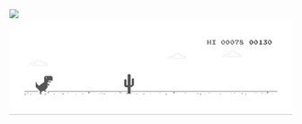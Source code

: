 <img height="180em" src="https://github-readme-stats.vercel.app/api?username=iampooran&show_icons=true&hide_border=true&&count_private=true&include_all_commits=true" />
   <img src="dino.gif">
